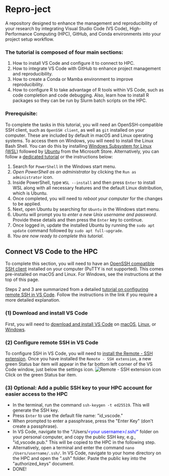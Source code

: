 # Repro-ject

A repository designed to enhance the management and reproducibility of your research by integrating Visual Studio Code (VS Code), High-Performance Computing (HPC), GitHub, and Conda environments into your project setup workflow.

### The tutorial is composed of four main sections:
1. How to install VS Code and configure it to connect to HPC.
2. How to integrate VS Code with GitHub to enhance project management and reproducibility.
3. How to create a Conda or Mamba environment to improve reproducibility.
4. How to configure R to take advantage of R tools within VS Code, such as code completion and code debugging. Also, learn how to install R packages so they can be run by Slurm batch scripts on the HPC.

### Prerequisite:
To complete the tasks in this tutorial, you will need an OpenSSH-compatible SSH client, such as `OpenSSH client`, as well as `git` installed on your computer. These are included by default in macOS and Linux operating systems. To access them on Windows, you will need to install the Linux Bash Shell. You can do this by installing [Windows Subsystem for Linux (WSL)](https://apps.microsoft.com/store/detail/windows-subsystem-for-linux/9P9TQF7MRM4R) followed by [Ubuntu](https://apps.microsoft.com/store/detail/ubuntu/9PDXGNCFSCZV) from the Microsoft Store. Alternatively, you can follow a [dedicated tutorial](https://itsfoss.com/install-bash-on-windows/) or the instructions below:

1. Search for `PowerShell` in the Windows start menu.
2. *Open PowerShell as an administrator* by clicking the `Run as administrator` icon.
3. Inside PowerShell, type `WSL --install` and then press `Enter` to install WSL along with all necessary features and the default Linux distribution, which is Ubuntu.
4. Once completed, you will need to *reboot your computer* for the changes to be applied.
5. Next, open Ubuntu by searching for `Ubuntu` in the Windows start menu.
6. Ubuntu will prompt you to *enter a new Unix username and password*. Provide these details and then press the `Enter` key to continue.
7. Once logged in, update the installed Ubuntu by running the `sudo apt update` command followed by `sudo apt full-upgrade`.
8. *You are now ready to complete this tutorial*.

## Connect VS Code to the HPC

To complete this section, you will need to have an [OpenSSH compatible SSH client](https://code.visualstudio.com/docs/remote/troubleshooting#_installing-a-supported-ssh-client) installed on your computer (PuTTY is not supported). This comes pre-installed on macOS and Linux. For Windows, see the instructions at the top of this page.

Steps 2 and 3 are summarized from a detailed [tutorial on configuring remote SSH in VS Code](https://code.visualstudio.com/docs/remote/ssh-tutorial). Follow the instructions in the link if you require a more detailed explanation.

### (1) Download and install VS Code
First, you will need to [download and install VS Code](https://code.visualstudio.com/) on [macOS](https://code.visualstudio.com/docs/setup/mac), [Linux](https://code.visualstudio.com/docs/setup/setup-overview), or [Windows](https://code.visualstudio.com/docs/setup/windows).

### (2) Configure remote SSH in VS Code
To configure SSH in VS Code, you will need to [install the Remote - SSH extension](vscode:extension/ms-vscode-remote.remote-ssh). Once you have installed the `Remote - SSH extension`, a new green Status bar item will appear in the far bottom left corner of the VS Code window, just below the settings icon.
![Remote - SSH extension icon](https://code.visualstudio.com/assets/docs/remote/ssh-tutorial/remote-status-bar.png)
Click on the green Status bar item.

### (3) Optional: Add a public SSH key to your HPC account for easier access to the HPC

- In the terminal, run the command `ssh-keygen -t ed25519`. This will generate the SSH key.
- Press `Enter` to use the default file name: "id_vscode."
- When prompted to enter a passphrase, press the "Enter Key" (don't create a passphrase).
- In VS Code, navigate to the "/Users/<span style="color:blue;">\<your username>/.ssh/"</span> folder on your personal computer, and copy the public SSH key, e.g., "id_vscode.pub." This will be copied to the HPC in the following step.
- Alternatively, open a terminal and enter the command `nano /Users/username/.ssh/`. In VS Code, navigate to your home directory on the HPC and open the ".ssh" folder. Paste the public key into the "authorized_keys" document.
- DONE!